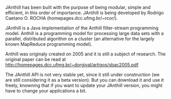 JAnthill has been built with the purpose of being modular, simple and efficient, in this order of importance.
JAnthill is being developed by Rodrigo Caetano O. ROCHA (homepages.dcc.ufmg.br/~rcor/).

JAnthill is a Java implementation of the Anthill filter-stream programming model.
Anthill is a programming model for processing large data sets with a parallel, distributed algorithm on a cluster (an alternative for the largely known MapReduce programming model).

Anthill was originaly created on 2005 and it is still a subject of research.
The original paper can be read at http://homepages.dcc.ufmg.br/~dorgival/artigos/sbac2005.pdf.

The JAnthill API is not very stable yet, since it still under construction (we are still considering it as a beta version).
But you can download it and use it freely, knowning that if you want to update your JAnthill version, you might have to change your applications a bit.


